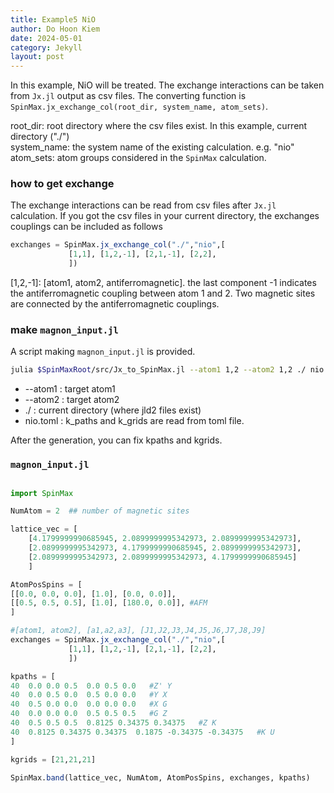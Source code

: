```yaml
---
title: Example5 NiO
author: Do Hoon Kiem
date: 2024-05-01
category: Jekyll
layout: post
---
```


In this example, NiO will be treated. The exchange interactions can be taken from `Jx.jl` output as csv files. The converting function is `SpinMax.jx_exchange_col(root_dir, system_name, atom_sets)`.   

root_dir: root directory where the csv files exist. In this example, current directory ("./")  
system_name: the system name of the existing calculation. e.g. "nio"  
atom_sets: atom groups considered in the `SpinMax` calculation.   

### how to get exchange
The exchange interactions can be read from csv files after `Jx.jl` calculation. If you got the csv files in your current directory, the exchanges couplings can be included as follows
```julia
exchanges = SpinMax.jx_exchange_col("./","nio",[
             [1,1], [1,2,-1], [2,1,-1], [2,2],
             ])
```

[1,2,-1]: [atom1, atom2, antiferromagnetic]. the last component -1 indicates the antiferromagnetic coupling between atom 1 and 2. Two magnetic sites are connected by the antiferromagnetic couplings. 

### make `magnon_input.jl`
A script making `magnon_input.jl` is provided. 
```bash
julia $SpinMaxRoot/src/Jx_to_SpinMax.jl --atom1 1,2 --atom2 1,2 ./ nio.toml
```

* --atom1 : target atom1 
* --atom2 : target atom2
* ./ : current directory (where jld2 files exist)
* nio.toml : k_paths and k_grids are read from toml file. 

After the generation, you can fix kpaths and kgrids.

### `magnon_input.jl`
```julia

import SpinMax

NumAtom = 2  ## number of magnetic sites

lattice_vec = [
    [4.1799999990685945, 2.0899999995342973, 2.0899999995342973], 
    [2.0899999995342973, 4.1799999990685945, 2.0899999995342973], 
    [2.0899999995342973, 2.0899999995342973, 4.1799999990685945]
    ]

AtomPosSpins = [
[[0.0, 0.0, 0.0], [1.0], [0.0, 0.0]],
[[0.5, 0.5, 0.5], [1.0], [180.0, 0.0]], #AFM
]

#[atom1, atom2], [a1,a2,a3], [J1,J2,J3,J4,J5,J6,J7,J8,J9]
exchanges = SpinMax.jx_exchange_col("./","nio",[
             [1,1], [1,2,-1], [2,1,-1], [2,2],
             ])

kpaths = [
40  0.0 0.0 0.5  0.0 0.5 0.0   #Z' Y
40  0.0 0.5 0.0  0.5 0.0 0.0   #Y X
40  0.5 0.0 0.0  0.0 0.0 0.0   #X G
40  0.0 0.0 0.0  0.5 0.5 0.5   #G Z
40  0.5 0.5 0.5  0.8125 0.34375 0.34375   #Z K
40  0.8125 0.34375 0.34375  0.1875 -0.34375 -0.34375   #K U
]

kgrids = [21,21,21]

SpinMax.band(lattice_vec, NumAtom, AtomPosSpins, exchanges, kpaths)
```